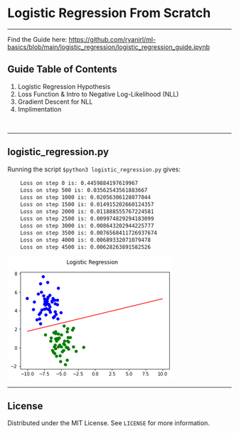 # Logistic Regression From Scratch

---

Find the Guide here: https://github.com/ryanirl/ml-basics/blob/main/logistic_regression/logistic_regression_guide.ipynb


<!-- GUIDE TABLE OF CONTENTS -->
## Guide Table of Contents
1. Logistic Regression Hypothesis 
2. Loss Function & Intro to Negative Log-Likelihood (NLL)
3. Gradient Descent for NLL
4. Implimentation

<br />

---


<!-- LOGISTIC REGRESSION -->
## logistic_regression.py

Running the script `$python3 logistic_regression.py` gives:


```
    Loss on step 0 is: 0.4459884197619967
    Loss on step 500 is: 0.03562543561883667
    Loss on step 1000 is: 0.02056306128077044
    Loss on step 1500 is: 0.014915202660124357
    Loss on step 2000 is: 0.011888555767224581
    Loss on step 2500 is: 0.009974829294183099
    Loss on step 3000 is: 0.008643202944225777
    Loss on step 3500 is: 0.0076568411726937674
    Loss on step 4000 is: 0.00689332071079478
    Loss on step 4500 is: 0.00628263891582526

```

    
![png](./img/example-image-0.png)
    


---


<!-- LICENSE -->
## License

Distributed under the MIT License. See `LICENSE` for more information.

